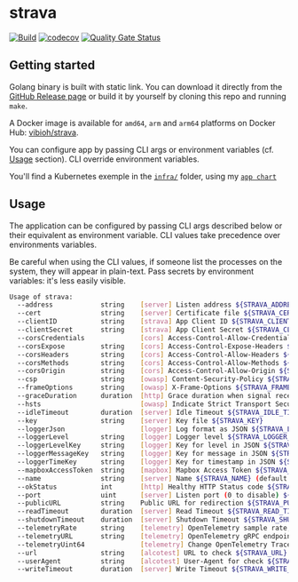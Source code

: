 # strava

[![Build](https://github.com/ViBiOh/strava/workflows/Build/badge.svg)](https://github.com/ViBiOh/strava/actions)
[![codecov](https://codecov.io/gh/ViBiOh/strava/branch/main/graph/badge.svg)](https://codecov.io/gh/ViBiOh/strava)
[![Quality Gate Status](https://sonarcloud.io/api/project_badges/measure?project=ViBiOh_strava&metric=alert_status)](https://sonarcloud.io/dashboard?id=ViBiOh_strava)

## Getting started

Golang binary is built with static link. You can download it directly from the [GitHub Release page](https://github.com/ViBiOh/strava/releases) or build it by yourself by cloning this repo and running `make`.

A Docker image is available for `amd64`, `arm` and `arm64` platforms on Docker Hub: [vibioh/strava](https://hub.docker.com/r/vibioh/strava/tags).

You can configure app by passing CLI args or environment variables (cf. [Usage](#usage) section). CLI override environment variables.

You'll find a Kubernetes exemple in the [`infra/`](infra) folder, using my [`app chart`](https://github.com/ViBiOh/charts/tree/main/app)

## Usage

The application can be configured by passing CLI args described below or their equivalent as environment variable. CLI values take precedence over environments variables.

Be careful when using the CLI values, if someone list the processes on the system, they will appear in plain-text. Pass secrets by environment variables: it's less easily visible.

```bash
Usage of strava:
  --address            string    [server] Listen address ${STRAVA_ADDRESS}
  --cert               string    [server] Certificate file ${STRAVA_CERT}
  --clientID           string    [strava] App Client ID ${STRAVA_CLIENT_ID}
  --clientSecret       string    [strava] App Client Secret ${STRAVA_CLIENT_SECRET}
  --corsCredentials              [cors] Access-Control-Allow-Credentials ${STRAVA_CORS_CREDENTIALS} (default false)
  --corsExpose         string    [cors] Access-Control-Expose-Headers ${STRAVA_CORS_EXPOSE}
  --corsHeaders        string    [cors] Access-Control-Allow-Headers ${STRAVA_CORS_HEADERS} (default "Content-Type")
  --corsMethods        string    [cors] Access-Control-Allow-Methods ${STRAVA_CORS_METHODS} (default "GET")
  --corsOrigin         string    [cors] Access-Control-Allow-Origin ${STRAVA_CORS_ORIGIN} (default "*")
  --csp                string    [owasp] Content-Security-Policy ${STRAVA_CSP} (default "default-src 'self'; base-uri 'self'; script-src 'self'; style-src 'self' 'httputils-nonce'; img-src 'self' api.mapbox.com/styles/v1/mapbox/dark-v11/")
  --frameOptions       string    [owasp] X-Frame-Options ${STRAVA_FRAME_OPTIONS} (default "deny")
  --graceDuration      duration  [http] Grace duration when signal received ${STRAVA_GRACE_DURATION} (default 30s)
  --hsts                         [owasp] Indicate Strict Transport Security ${STRAVA_HSTS} (default true)
  --idleTimeout        duration  [server] Idle Timeout ${STRAVA_IDLE_TIMEOUT} (default 2m0s)
  --key                string    [server] Key file ${STRAVA_KEY}
  --loggerJson                   [logger] Log format as JSON ${STRAVA_LOGGER_JSON} (default false)
  --loggerLevel        string    [logger] Logger level ${STRAVA_LOGGER_LEVEL} (default "INFO")
  --loggerLevelKey     string    [logger] Key for level in JSON ${STRAVA_LOGGER_LEVEL_KEY} (default "level")
  --loggerMessageKey   string    [logger] Key for message in JSON ${STRAVA_LOGGER_MESSAGE_KEY} (default "msg")
  --loggerTimeKey      string    [logger] Key for timestamp in JSON ${STRAVA_LOGGER_TIME_KEY} (default "time")
  --mapboxAccessToken  string    [mapbox] Mapbox Access Token ${STRAVA_MAPBOX_ACCESS_TOKEN}
  --name               string    [server] Name ${STRAVA_NAME} (default "http")
  --okStatus           int       [http] Healthy HTTP Status code ${STRAVA_OK_STATUS} (default 204)
  --port               uint      [server] Listen port (0 to disable) ${STRAVA_PORT} (default 1080)
  --publicURL          string    Public URL for redirection ${STRAVA_PUBLIC_URL} (default "http://localhost:1080")
  --readTimeout        duration  [server] Read Timeout ${STRAVA_READ_TIMEOUT} (default 5s)
  --shutdownTimeout    duration  [server] Shutdown Timeout ${STRAVA_SHUTDOWN_TIMEOUT} (default 10s)
  --telemetryRate      string    [telemetry] OpenTelemetry sample rate, 'always', 'never' or a float value ${STRAVA_TELEMETRY_RATE} (default "always")
  --telemetryURL       string    [telemetry] OpenTelemetry gRPC endpoint (e.g. otel-exporter:4317) ${STRAVA_TELEMETRY_URL}
  --telemetryUint64              [telemetry] Change OpenTelemetry Trace ID format to an unsigned int 64 ${STRAVA_TELEMETRY_UINT64} (default true)
  --url                string    [alcotest] URL to check ${STRAVA_URL}
  --userAgent          string    [alcotest] User-Agent for check ${STRAVA_USER_AGENT} (default "Alcotest")
  --writeTimeout       duration  [server] Write Timeout ${STRAVA_WRITE_TIMEOUT} (default 10s)
```
